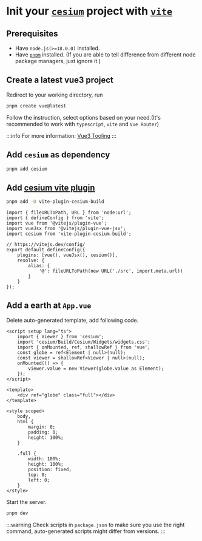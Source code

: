 # Init your [`cesium`](https://github.com/CesiumGS/cesium) project with [`vite`](https://vitejs.dev/)

## Prerequisites

- Have `node.js(>=18.0.0)` installed.
- Have [`pnpm`](https://pnpm.io/) installed. (If you are able to tell difference from different node package managers, just ignore it.)

## Create a latest vue3 project

Redirect to your working directory, run

```bash
pnpm create vue@latest
```

Follow the instruction, select options based on your need.(It's recommended to work with `typescript`, `vite` and `Vue Router`)

:::info
For more information: [Vue3 Tooling](https://vuejs.org/guide/scaling-up/tooling.html#project-scaffolding)
:::

## Add `cesium` as dependency

```bash
pnpm add cesium
```

## Add [cesium vite plugin](https://github.com/s3xysteak/vite-plugin-cesium-build)

```bash
pnpm add -D vite-plugin-cesium-build
```

```ts{9}
import { fileURLToPath, URL } from 'node:url';
import { defineConfig } from 'vite';
import vue from '@vitejs/plugin-vue';
import vueJsx from '@vitejs/plugin-vue-jsx';
import cesium from 'vite-plugin-cesium-build';

// https://vitejs.dev/config/
export default defineConfig({
    plugins: [vue(), vueJsx(), cesium()],
    resolve: {
        alias: {
            '@': fileURLToPath(new URL('./src', import.meta.url))
        }
    }
});
```

## Add a earth at `App.vue`

Delete auto-generated template, add following code.

```vue
<script setup lang="ts">
    import { Viewer } from 'cesium';
    import 'cesium/Build/Cesium/Widgets/widgets.css';
    import { onMounted, ref, shallowRef } from 'vue';
    const globe = ref<Element | null>(null);
    const viewer = shallowRef<Viewer | null>(null);
    onMounted(() => {
        viewer.value = new Viewer(globe.value as Element);
    });
</script>

<template>
    <div ref="globe" class="full"></div>
</template>

<style scoped>
    body,
    html {
        margin: 0;
        padding: 0;
        height: 100%;
    }

    .full {
        width: 100%;
        height: 100%;
        position: fixed;
        top: 0;
        left: 0;
    }
</style>
```

Start the server.

```bash
pnpm dev
```

:::warning
Check scripts in `package.json` to make sure you use the right command, auto-generated scripts might differ from versions.
:::
